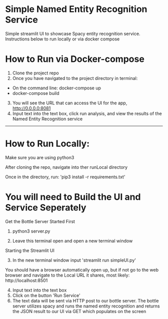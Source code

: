 # Simple Named Entity Recognition Service

Simple streamlit UI to showcase Spacy entity recognition service. Instructions below to run locally or via docker compose

# How to Run via Docker-compose

1) Clone the project repo
2) Once you have navigated to the project directory in terminal:
  - On the command line: docker-compose up
  - docker-compose build
3) You will see the URL that can access the UI for the app, http://0.0.0.0:8081
4) Input text into the text box, click run analysis, and view the results of the Named Entity Recognition service

----------------------------------------------------------------------------------------------------------

# How to Run Locally: 

Make sure you are using python3

After cloning the repo, navigate into ther runLocal directory

Once in the directory, run: 'pip3 install -r requirements.txt'

# You will need to Build the UI and Service Seperately

Get the Bottle Server Started First
1) python3 server.py

2) Leave this terminal open and open a new terminal window

Starting the Streamlit UI

3) In the new terminal window input 'streamlit run simpleUI.py'

You should have a browser automatically open up, but if not go to the web browser and navigate to the Local URL it shares, most likely: http://localhost:8501

4) Input text into the text box
5) Click on the button 'Run Service'
6) The text data will be sent via HTTP post to our bottle server. The bottle server utilizes spacy and runs the named entity recognition and returns the JSON result to our UI via GET which populates on the screen
